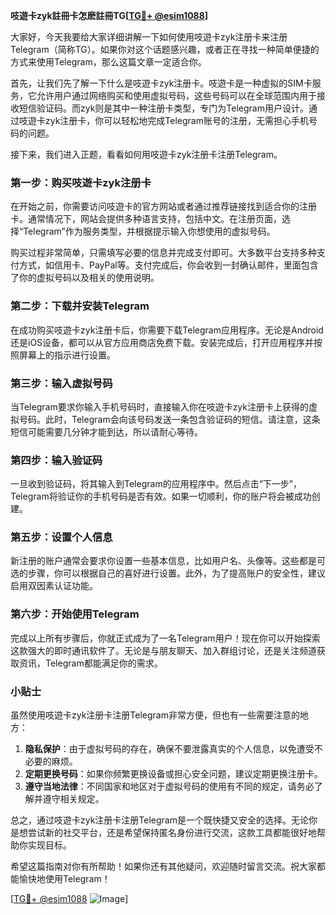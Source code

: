 **吱遊卡zyk註冊卡怎麽註冊TG[[TG💪+ @esim1088](https://t.me/s/esim1088)]**

大家好，今天我要给大家详细讲解一下如何使用吱遊卡zyk注册卡来注册Telegram（简称TG）。如果你对这个话题感兴趣，或者正在寻找一种简单便捷的方式来使用Telegram，那么这篇文章一定适合你。

首先，让我们先了解一下什么是吱遊卡zyk注册卡。吱遊卡是一种虚拟的SIM卡服务，它允许用户通过网络购买和使用虚拟号码，这些号码可以在全球范围内用于接收短信验证码。而zyk则是其中一种注册卡类型，专门为Telegram用户设计。通过吱遊卡zyk注册卡，你可以轻松地完成Telegram账号的注册，无需担心手机号码的问题。

接下来，我们进入正题，看看如何用吱遊卡zyk注册卡注册Telegram。

### 第一步：购买吱遊卡zyk注册卡

在开始之前，你需要访问吱遊卡的官方网站或者通过推荐链接找到适合你的注册卡。通常情况下，网站会提供多种语言支持，包括中文。在注册页面，选择“Telegram”作为服务类型，并根据提示输入你想使用的虚拟号码。

购买过程非常简单，只需填写必要的信息并完成支付即可。大多数平台支持多种支付方式，如信用卡、PayPal等。支付完成后，你会收到一封确认邮件，里面包含了你的虚拟号码以及相关的使用说明。

### 第二步：下载并安装Telegram

在成功购买吱遊卡zyk注册卡后，你需要下载Telegram应用程序。无论是Android还是iOS设备，都可以从官方应用商店免费下载。安装完成后，打开应用程序并按照屏幕上的指示进行设置。

### 第三步：输入虚拟号码

当Telegram要求你输入手机号码时，直接输入你在吱遊卡zyk注册卡上获得的虚拟号码。此时，Telegram会向该号码发送一条包含验证码的短信。请注意，这条短信可能需要几分钟才能到达，所以请耐心等待。

### 第四步：输入验证码

一旦收到验证码，将其输入到Telegram的应用程序中。然后点击“下一步”，Telegram将验证你的手机号码是否有效。如果一切顺利，你的账户将会被成功创建。

### 第五步：设置个人信息

新注册的账户通常会要求你设置一些基本信息，比如用户名、头像等。这些都是可选的步骤，你可以根据自己的喜好进行设置。此外，为了提高账户的安全性，建议启用双因素认证功能。

### 第六步：开始使用Telegram

完成以上所有步骤后，你就正式成为了一名Telegram用户！现在你可以开始探索这款强大的即时通讯软件了。无论是与朋友聊天、加入群组讨论，还是关注频道获取资讯，Telegram都能满足你的需求。

### 小贴士

虽然使用吱遊卡zyk注册卡注册Telegram非常方便，但也有一些需要注意的地方：

1. **隐私保护**：由于虚拟号码的存在，确保不要泄露真实的个人信息，以免遭受不必要的麻烦。
2. **定期更换号码**：如果你频繁更换设备或担心安全问题，建议定期更换注册卡。
3. **遵守当地法律**：不同国家和地区对于虚拟号码的使用有不同的规定，请务必了解并遵守相关规定。

总之，通过吱遊卡zyk注册卡注册Telegram是一个既快捷又安全的选择。无论你是想尝试新的社交平台，还是希望保持匿名身份进行交流，这款工具都能很好地帮助你实现目标。

希望这篇指南对你有所帮助！如果你还有其他疑问，欢迎随时留言交流。祝大家都能愉快地使用Telegram！

[[TG💪+ @esim1088](https://t.me/s/esim1088) ![Image](https://i.postimg.cc/4NQfJmqS/Snipaste-2025-05-13-00-14-12.png)]
